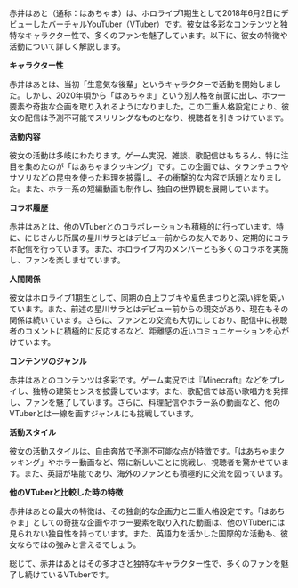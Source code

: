 赤井はあと（通称：はあちゃま）は、ホロライブ1期生として2018年6月2日にデビューしたバーチャルYouTuber（VTuber）です。彼女は多彩なコンテンツと独特なキャラクター性で、多くのファンを魅了しています。以下に、彼女の特徴や活動について詳しく解説します。

**キャラクター性**

赤井はあとは、当初「生意気な後輩」というキャラクターで活動を開始しました。しかし、2020年頃から「はあちゃま」という別人格を前面に出し、ホラー要素や奇抜な企画を取り入れるようになりました。この二重人格設定により、彼女の配信は予測不可能でスリリングなものとなり、視聴者を引きつけています。

**活動内容**

彼女の活動は多岐にわたります。ゲーム実況、雑談、歌配信はもちろん、特に注目を集めたのが「はあちゃまクッキング」です。この企画では、タランチュラやサソリなどの昆虫を使った料理を披露し、その衝撃的な内容で話題となりました。また、ホラー系の短編動画も制作し、独自の世界観を展開しています。

**コラボ履歴**

赤井はあとは、他のVTuberとのコラボレーションも積極的に行っています。特に、にじさんじ所属の星川サラとはデビュー前からの友人であり、定期的にコラボ配信を行っています。また、ホロライブ内のメンバーとも多くのコラボを実施し、ファンを楽しませています。

**人間関係**

彼女はホロライブ1期生として、同期の白上フブキや夏色まつりと深い絆を築いています。また、前述の星川サラとはデビュー前からの親交があり、現在もその関係は続いています。さらに、ファンとの交流も大切にしており、配信中に視聴者のコメントに積極的に反応するなど、距離感の近いコミュニケーションを心がけています。

**コンテンツのジャンル**

赤井はあとのコンテンツは多彩です。ゲーム実況では『Minecraft』などをプレイし、独特の建築センスを披露しています。また、歌配信では高い歌唱力を発揮し、ファンを魅了しています。さらに、料理配信やホラー系の動画など、他のVTuberとは一線を画すジャンルにも挑戦しています。

**活動スタイル**

彼女の活動スタイルは、自由奔放で予測不可能な点が特徴です。「はあちゃまクッキング」やホラー動画など、常に新しいことに挑戦し、視聴者を驚かせています。また、英語が堪能であり、海外のファンとも積極的に交流を図っています。

**他のVTuberと比較した時の特徴**

赤井はあとの最大の特徴は、その独創的な企画力と二重人格設定です。「はあちゃま」としての奇抜な企画やホラー要素を取り入れた動画は、他のVTuberには見られない独自性を持っています。また、英語力を活かした国際的な活動も、彼女ならではの強みと言えるでしょう。

総じて、赤井はあとはその多才さと独特なキャラクター性で、多くのファンを魅了し続けているVTuberです。 